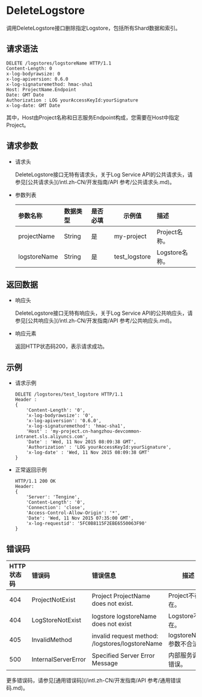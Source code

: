 # DeleteLogstore

调用DeleteLogstore接口删除指定Logstore，包括所有Shard数据和索引。

## 请求语法

```
DELETE /logstores/logstoreName HTTP/1.1
Content-Length: 0
x-log-bodyrawsize: 0
x-log-apiversion: 0.6.0
x-log-signaturemethod: hmac-sha1
Host: ProjectName.Endpoint
Date: GMT Date
Authorization : LOG yourAccessKeyId:yourSignature
x-log-date: GMT Date
```

其中，Host由Project名称和日志服务Endpoint构成，您需要在Host中指定Project。

## 请求参数

-   请求头

    DeleteLogstore接口无特有请求头，关于Log Service API的公共请求头，请参见[公共请求头](/intl.zh-CN/开发指南/API 参考/公共请求头.md)。

-   参数列表

    |参数名称|数据类型|是否必填|示例值|描述|
    |:---|:---|:---|---|:-|
    |projectName|String|是|my-project|Project名称。|
    |logstoreName|String|是|test\_logstore|Logstore名称。|


## 返回数据

-   响应头

    DeleteLogstore接口无特有响应头，关于Log Service API的公共响应头，请参见[公共响应头](/intl.zh-CN/开发指南/API 参考/公共响应头.md)。

-   响应元素

    返回HTTP状态码200，表示请求成功。


## 示例

-   请求示例

    ```
    DELETE /logstores/test_logstore HTTP/1.1
    Header :
    {
        'Content-Length': '0',
        'x-log-bodyrawsize': '0',
        'x-log-apiversion': '0.6.0',
        'x-log-signaturemethod': 'hmac-sha1',
        'Host' : 'my-project.cn-hangzhou-devcommon-intranet.sls.aliyuncs.com',
        'Date' : 'Wed, 11 Nov 2015 08:09:38 GMT',
        'Authorization' : 'LOG yourAccessKeyId:yourSignature',
        'x-log-date' : 'Wed, 11 Nov 2015 08:09:38 GMT'      
    }
    ```

-   正常返回示例

    ```
    HTTP/1.1 200 OK
    Header:
    {
        'Server': 'Tengine',
        'Content-Length': '0',
        'Connection': 'close', 
        'Access-Control-Allow-Origin': '*', 
        'Date': 'Wed, 11 Nov 2015 07:35:00 GMT', 
        'x-log-requestid': '5FC0B8115F2EBE6550063F90'
    }
    ```


## 错误码

|HTTP状态码|错误码|错误信息|描述|
|:------|:--|:---|--|
|404|ProjectNotExist|Project ProjectName does not exist.|Project不存在。|
|404|LogStoreNotExist|logstore logstoreName does not exist|Logstore不存在。|
|405|InvalidMethod|invalid request method: /logstores/logstoreName|logstoreName参数不合法。|
|500|InternalServerError|Specified Server Error Message|内部服务调用错误。|

更多错误码，请参见[通用错误码](/intl.zh-CN/开发指南/API 参考/通用错误码.md)。

